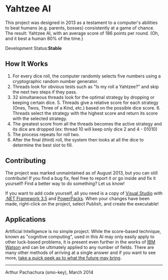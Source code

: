 Yahtzee AI
=========

This project was designed in 2013 as a testament to a computer's abilities to beat humans (e.g. parents, bosses) consistently at a game of chance.  The result: Yahtzee AI, with an average score of 186 points per round.  (Oh, and it best a human 80% of the time.)

Development Status:**Stable**

How It Works
-----------
1. For every dice roll, the computer randomly selects five numbers using a cryptographic random number generator.
2. Threads look for obvious tests such as "Is my roll a Yahtzee?" and skip the next two steps if they pass.
2. 32 simultaneous threads look for the optimal strategy by dropping or keeping certain dice.
	5. Threads give a relative score for each strategy (Ones, Twos, Three of a Kind, etc.) based on the possible dice score.
	6. Threads select the strategy with the highest score and return its score with the selected strategy.
4. The greatest score from all the threads becomes the active strategy and its dice are dropped (ex: thread 10 will keep only dice 2 and 4 - 01010)
5. The process repeats for roll two.
6. After the final (third) roll, the system then looks at all the dice to determine the best slot to fill.

Contributing
----------
The project was marked unmaintained as of August 2013, but you can still contribute!  If you find a bug fix, feel free to report it or go inside and fix it yourself!  Find a better way to do something?  Let us know!

If you want to add code yourself, all you need is a copy of [Visual Studio](http://visualstudio.com) with [.NET Framework 3.5](http://www.microsoft.com/en-us/download/details.aspx?id=21) and [PowerPacks](http://www.microsoft.com/en-us/download/details.aspx?id=25169).  When your changes have been made, right-click on the project, select Publish, and create the executable!

Applications
----------
Artificial Intelligence is no simple project.  While the score-based technique, known as "cognitive computing", used in this AI may only easily apply to other luck-based problems, it is present even further in the works of [IBM Watson](https://www.youtube.com/watch?v=DywO4zksfXw) and can be ultimately applied to any number of fields.  There are many other methods of arriving at a single answer and if you want to see more, [take a quick peek as to what the future may bring](http://www.alexwg.org/publications/PhysRevLett_110-168702.pdf).


----------
Arthur Pachachura (smo-key), March 2014
